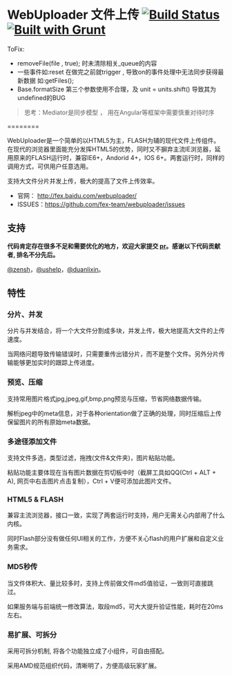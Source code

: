 WebUploader 文件上传 [![Build Status](https://secure.travis-ci.org/fex-team/webuploader.png?branch=master)](http://travis-ci.org/fex-team/webuploader) [![Built with Grunt](https://cdn.gruntjs.com/builtwith.png)](http://gruntjs.com/)
========
ToFix:
-  removeFile(file , true); 时未清除相关_queue的内容
-  一些事件如:reset 在做完之前就trigger , 导致on的事件处理中无法同步获得最新数据 如:getFiles();
- Base.formatSize 第三个参数使用不合理，及 unit = units.shift() 导致其为undefined的BUG

> 思考：Mediator是同步模型 ， 用在Angular等框架中需要慎重对待时序

========

WebUploader是一个简单的以HTML5为主，FLASH为辅的现代文件上传组件。在现代的浏览器里面能充分发挥HTML5的优势，同时又不摒弃主流IE浏览器，延用原来的FLASH运行时，兼容IE6+，Andorid 4+，IOS 6+。两套运行时，同样的调用方式，可供用户任意选用。

支持大文件分片并发上传，极大的提高了文件上传效率。

- 官网： http://fex.baidu.com/webuploader/
- ISSUES：https://github.com/fex-team/webuploader/issues

## 支持

**代码肯定存在很多不足和需要优化的地方，欢迎大家提交 [pr](https://help.github.com/articles/using-pull-requests)。**感谢**以下代码贡献者, 排名不分先后。**

[@zensh](https://github.com/zensh)，[@ushelp](https://github.com/ushelp)，[@duanlixin](https://github.com/duanlixin)。

## 特性

### 分片、并发
分片与并发结合，将一个大文件分割成多块，并发上传，极大地提高大文件的上传速度。

当网络问题导致传输错误时，只需要重传出错分片，而不是整个文件。另外分片传输能够更加实时的跟踪上传进度。

### 预览、压缩

支持常用图片格式jpg,jpeg,gif,bmp,png预览与压缩，节省网络数据传输。

解析jpeg中的meta信息，对于各种orientation做了正确的处理，同时压缩后上传保留图片的所有原始meta数据。

### 多途径添加文件
支持文件多选，类型过滤，拖拽(文件&文件夹)，图片粘贴功能。

粘贴功能主要体现在当有图片数据在剪切板中时（截屏工具如QQ(Ctrl + ALT + A), 网页中右击图片点击复制），Ctrl + V便可添加此图片文件。

### HTML5 & FLASH
兼容主流浏览器，接口一致，实现了两套运行时支持，用户无需关心内部用了什么内核。

同时Flash部分没有做任何UI相关的工作，方便不关心flash的用户扩展和自定义业务需求。

### MD5秒传
当文件体积大、量比较多时，支持上传前做文件md5值验证，一致则可直接跳过。

如果服务端与前端统一修改算法，取段md5，可大大提升验证性能，耗时在20ms左右。

### 易扩展、可拆分
采用可拆分机制, 将各个功能独立成了小组件，可自由搭配。

采用AMD规范组织代码，清晰明了，方便高级玩家扩展。
